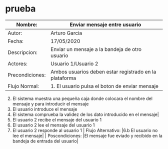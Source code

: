 # prueba

| Nombre:                             | Enviar mensaje entre usuario                                                  |
| ----------------------------------- | ------------------------------------------------------------ |
| Autor:                              | Arturo Garcia                                                  |
| Fecha:                              | 17/05/2020                                                  |
| Descripcion:                        |Enviar un mensaje a la bandeja de otro usuario|
| Actores:                        |Usuario 1/Usuario 2|
| Precondiciones:                        |Ambos usuarios deben estar registrado en la plataforma|
| Flujo Normal:                        |1. El usuario pulsa el boton de enviar mensaje
2. El sistema muestra una pequeña caja donde colocara el nombre del mensaje y para introducir el mensaje
3. El usuario introduce el mensaje 
4. El sistema comprueba la validez de los dato introducido en el mensaje|
5. El usuario 2 recibe el mensaje del usuario 1
6. El usuario 2 lee el mensaje del usuario 1
7. El usuario 2 responde al usuario 1
| Flujo Alternativo:                        |6.b El usuario no lee el mensaje|
| Poscondiciones:                        |El mensaje fue eviado y recibido en la bandeja de entrada del usuario|



